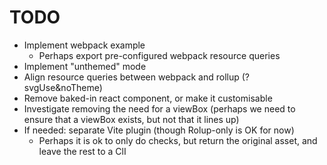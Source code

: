# TODO

- Implement webpack example
  - Perhaps export pre-configured webpack resource queries
- Implement "unthemed" mode
- Align resource queries between webpack and rollup (?svgUse&noTheme)
- Remove baked-in react component, or make it customisable
- Investigate removing the need for a viewBox (perhaps we need to ensure that a
  viewBox exists, but not that it lines up)
- If needed: separate Vite plugin (though Rolup-only is OK for now)
  - Perhaps it is ok to only do checks, but return the original asset, and leave
    the rest to a ClI
